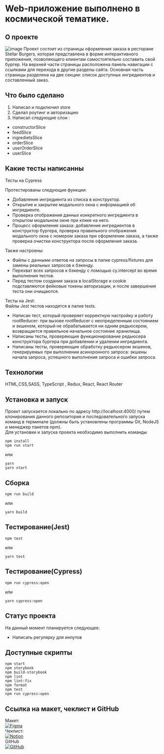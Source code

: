 <!--# Проектная работа 11-го спринта

[Макет](<https://www.figma.com/file/vIywAvqfkOIRWGOkfOnReY/React-Fullstack_-Проектные-задачи-(3-месяца)_external_link?type=design&node-id=0-1&mode=design>)

[Чеклист](https://www.notion.so/praktikum/0527c10b723d4873aa75686bad54b32e?pvs=4)

## Этапы работы:

1. Разверните проект и ознакомьтесь с кодом. Все необходимые вам компоненты уже созданы и лежат в папке `src/components`

2. Настройте роутинг.

3. Напишите функционал запросов данных с сервера, используя `Redux` и глобальный `store`. Сами "ручки" уже прописаны и лежат в `utils/burger-api.ts`

4. Настройте авторизацию и создайте защищённые роуты.

## Важно:

Для корректной работы запросов к серверу необходимо добавить переменную BURGER_API_URL в окружение. Сама ссылка находится в файле `.env.example`.
-->

# Web-приложение выполнено в космической тематике.

## О проекте
![image](https://github.com/Nigerion/stellar-burger/assets/115921794/bade1a36-6e18-4f24-8be3-c438ce3ae2aa)
Проект состоит из страницы оформления заказа в ресторане Stellar Burgers, которая представлена в форме интерактивного приложения, позволяющего клиентам самостоятельно составить свой бургер. На верхней части страницы расположена панель навигации с ссылками для перехода в другие разделы сайта. Основная часть страницы разделена на две секции: список доступных ингредиентов и составленный заказ.

## Что было сделано
1. Написал и подключил store<br>
2. Сделал роутинг и авторизацию<br>
3. Написал следующие слои :<br>
- constructorSlice<br>
- feedSlice<br>
- ingredietsSlice<br>
- orderSlice<br>
- userOrderSlice<br>
- userSlice<br>

## Какие тесты написанны
Тесты на Cypress<br>

Протестированы следующие функции:<br>
- Добавление ингредиента из списка в конструктор.
- Открытие и закрытие модального окна с информацией об ингредиенте.
- Проверка отображения данных конкретного ингредиента в открытом модальном окне при клике на него.
- Процесс оформления заказа: добавление ингредиентов в конструктор бургера, проверка правильного отображения модального окна с номером заказа при оформлении заказа, а также проверка очистки конструктора после оформления заказа.

Также настроены:<br>
- Файлы с данными ответов на запросы в папке cypress/fixtures для замены реальных запросов к бэкенду.
- Перехват всех запросов к бэкенду с помощью cy.intercept во время выполнения тестов.
- Перед тестом создания заказа в localStorage и cookie подставляются фейковые токены авторизации, и после завершения теста они очищаются.<br>

Тесты на Jest:<br>
Файлы Jest тестов находятся в папке tests.
- Написан тест, который проверяет корректную настройку и работу rootReducer: при вызове rootReducer с неопределенным состоянием и экшеном, который не обрабатывается ни одним редьюсером, возвращается правильное начальное состояние хранилища.
- Написаны тесты, проверяющие функционирование редьюсера конструктора бургера при добавлении и удалении ингредиента.
- Написаны тесты, проверяющие обработку редьюсером экшенов, генерируемых при выполнении асинхронного запроса: экшены начала запроса, успешного выполнения запроса и ошибки запроса.

## Технологии
HTML,CSS,SASS, TypeScript , Redux, React, React Router

## Установка и запуск
Проект запускается локально по адресу http://localhost:4000/ путем клонирования данного репозитория и последовательного запуска команд в терминале (должны быть установлены программы Git, NodeJS и менеджер пакетов npm).<br>
Для установки и запуска проекта необходимо выполнить команды

```
npm install
npm run start
```

или

```
yarn
yarn start
```
## Сборка

```
npm run build
```

или

```
yarn build
```
## Тестирование(Jest)
```
npm test
```

или

```
yarn test
```
## Тестирование(Cypress)
```
npm run cypress:open
```

или

```
yarn cypress:open
```
## Статус проекта
На данный момент планируется следующее:
- Написать регулярку для инпутов

## Доступные скрипты
```
npm start
npm storybook
npm build-storybook
npm lint
npm lint:fix
npm format
npm test
npm run cypress:open
```
## Ссылка на макет, чеклист и GitHub
Макет:<br>
[![Figma](https://img.shields.io/badge/figma-%23F24E1E.svg?style=for-the-badge&logo=figma&logoColor=white)](<https://www.figma.com/file/vIywAvqfkOIRWGOkfOnReY/React-Fullstack_-Проектные-задачи-(3-месяца)_external_link?type=design&node-id=0-1&mode=design>) <br>
Чеклист:<br>
[![Notion](https://img.shields.io/badge/Notion-%23000000.svg?style=for-the-badge&logo=notion&logoColor=white)](https://www.notion.so/praktikum/0527c10b723d4873aa75686bad54b32e?pvs=4) <br>
GitHub<br>
[![GitHub](https://img.shields.io/badge/github-%23121011.svg?style=for-the-badge&logo=github&logoColor=white)](https://github.com/Nigerion/mesto-project-ff)<br>






<!--
# Технологии
HTML,CSS,SASS, TypeScript , Redux, React, React Router
# Установка и запуск
Проект запускается локально по адресу http://localhost:4000/ путем клонирования данного репозитория и последовательного запуска команд в терминале (должны быть установлены программы Git, NodeJS и менеджер пакетов npm).<br>

Клонируем репозиторию:<br>
`git clone https://github.com/Nigerion/stellar-burger.git`<br>
Заходим в папку:<br>
`cd stellar-burger`<br>
Устанавливам пакеты:<br>
`npm install`<br>
Запускаем проект:<br>
`npm run start`<br>
Запускаем тестирование(Jest)<br>
`npm test` //для тестирования<br>
Запускаем тестирование(Cypress)<br>
`npm run cypress:open` //для тестирования<br>
# Доступные скрипты
1.`npm start`<br>
2.`npm storybook`<br>
3.`npm build-storybook`<br>
4.`npm lint`<br>
5.`npm lint:fix`<br>
6.`npm format`<br>
7.`npm test`<br>
8.`npm run cypress:open`<br>
# Ссылка на макет, чеклист и GitHub
Макет:<br>
[![Figma](https://img.shields.io/badge/figma-%23F24E1E.svg?style=for-the-badge&logo=figma&logoColor=white)](<https://www.figma.com/file/vIywAvqfkOIRWGOkfOnReY/React-Fullstack_-Проектные-задачи-(3-месяца)_external_link?type=design&node-id=0-1&mode=design>) <br>
Чеклист:<br>
[![Notion](https://img.shields.io/badge/Notion-%23000000.svg?style=for-the-badge&logo=notion&logoColor=white)](https://www.notion.so/praktikum/0527c10b723d4873aa75686bad54b32e?pvs=4) <br>
GitHub<br>
[![GitHub](https://img.shields.io/badge/github-%23121011.svg?style=for-the-badge&logo=github&logoColor=white)](https://github.com/Nigerion/mesto-project-ff)<br>
<!-- [Макет](<https://www.figma.com/file/vIywAvqfkOIRWGOkfOnReY/React-Fullstack_-Проектные-задачи-(3-месяца)_external_link?type=design&node-id=0-1&mode=design>) 
![Figma](https://img.shields.io/badge/figma-%23F24E1E.svg?style=for-the-badge&logo=figma&logoColor=white)
[Чеклист](https://www.notion.so/praktikum/0527c10b723d4873aa75686bad54b32e?pvs=4)
![Notion](https://img.shields.io/badge/Notion-%23000000.svg?style=for-the-badge&logo=notion&logoColor=white)
-->
